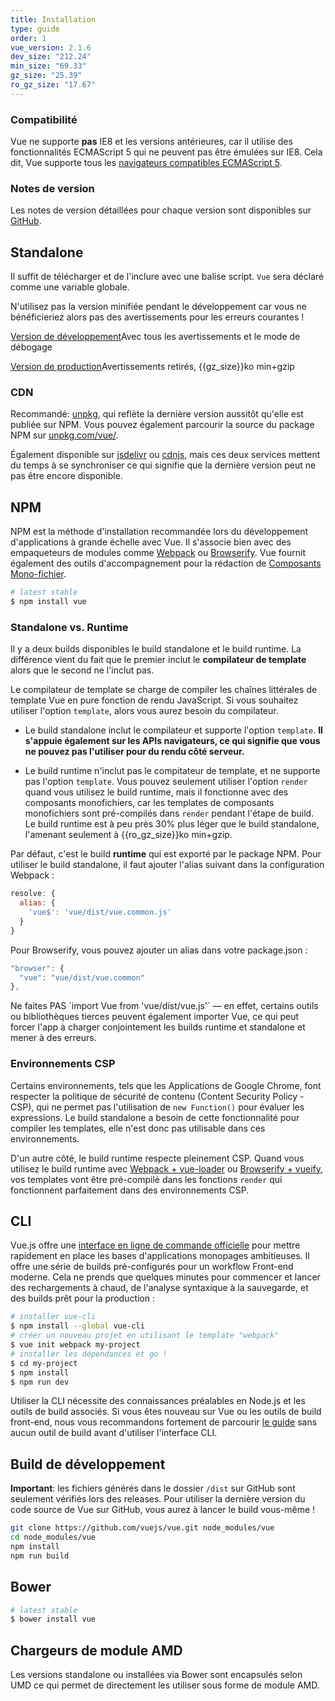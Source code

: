 ```yaml
---
title: Installation
type: guide
order: 1
vue_version: 2.1.6
dev_size: "212.24"
min_size: "69.33"
gz_size: "25.39"
ro_gz_size: "17.67"
---
```


### Compatibilité

Vue ne supporte **pas** IE8 et les versions antérieures, car il utilise des fonctionnalités ECMAScript 5 qui ne peuvent pas être émulées sur IE8. Cela dit, Vue supporte tous les [navigateurs compatibles ECMAScript 5](http://caniuse.com/#feat=es5).

### Notes de version

Les notes de version détaillées pour chaque version sont disponibles sur [GitHub](https://github.com/vuejs/vue/releases).

## Standalone

Il suffit de télécharger et de l'inclure avec une balise script. `Vue` sera déclaré comme une variable globale.

<p class="tip">N'utilisez pas la version minifiée pendant le développement car vous ne bénéficieriez alors pas des avertissements pour les erreurs courantes !</p>

<div id="downloads">
<a class="button" href="./js/vue.js" download>Version de développement</a><span class="light info">Avec tous les avertissements et le mode de débogage</span>

<a class="button" href="./js/vue.min.js" download>Version de production</a><span class="light info">Avertissements retirés, {{gz_size}}ko min+gzip</span>
</div>

### CDN

Recommandé: [unpkg](https://unpkg.com/vue/dist/vue.js), qui reflète la dernière version aussitôt qu'elle est publiée sur NPM. Vous pouvez également parcourir la source du package NPM sur [unpkg.com/vue/](https://unpkg.com/vue/).

Également disponible sur [jsdelivr](//cdn.jsdelivr.net/vue/{{vue_version}}/vue.js) ou [cdnjs](//cdnjs.cloudflare.com/ajax/libs/vue/{{vue_version}}/vue.js), mais ces deux services mettent du temps à se synchroniser ce qui signifie que la dernière version peut ne pas être encore disponible.

## NPM

NPM est la méthode d'installation recommandée lors du développement d'applications à grande échelle avec Vue. Il s'associe bien avec des empaqueteurs de modules comme [Webpack](http://webpack.github.io/) ou [Browserify](http://browserify.org/). Vue fournit également des outils d'accompagnement pour la rédaction de [Composants Mono-fichier](single-file-components.html).

``` bash
# latest stable
$ npm install vue
```

### Standalone vs. Runtime

Il y a deux builds disponibles le build standalone et le build runtime. La différence vient du fait que le premier inclut le **compilateur de template** alors que le second ne l'inclut pas.

Le compilateur de template se charge de compiler les chaînes littérales de template Vue en pure fonction de rendu JavaScript. Si vous souhaitez utiliser l'option `template`, alors vous aurez besoin du compilateur.

- Le build standalone inclut le compilateur et supporte l'option `template`. **Il s'appuie également sur les APIs navigateurs, ce qui signifie que vous ne pouvez pas l'utiliser pour du rendu côté serveur.**

- Le build runtime n'inclut pas le compitateur de template, et ne supporte pas l'option `template`. Vous pouvez seulement utiliser l'option `render` quand vous utilisez le build runtime, mais il fonctionne avec des composants monofichiers, car les templates de composants monofichiers sont pré-compilés dans `render` pendant l'étape de build. Le build runtime est à peu près 30% plus léger que le build standalone, l'amenant seulement à {{ro_gz_size}}ko min+gzip.

Par défaut, c'est le build **runtime** qui est exporté par le package NPM. Pour utiliser le build standalone, il faut ajouter l'alias suivant dans la configuration Webpack :

``` js
resolve: {
  alias: {
    'vue$': 'vue/dist/vue.common.js'
  }
}
```

Pour Browserify, vous pouvez ajouter un alias dans votre package.json :

``` js
"browser": {
  "vue": "vue/dist/vue.common"
},
```

<p class="tip">Ne faites PAS `import Vue from 'vue/dist/vue.js'` — 
en effet, certains outils ou bibliothèques tierces peuvent également importer Vue, ce qui peut forcer l'app à charger conjointement les builds runtime et standalone et mener à des erreurs.</p>

### Environnements CSP

Certains environnements, tels que les Applications de Google Chrome, font respecter la politique de sécurité de contenu (Content Security Policy - CSP), qui ne permet pas l'utilisation de `new Function()` pour évaluer les expressions. Le build standalone a besoin de cette fonctionnalité pour compiler les templates, elle n'est donc pas utilisable dans ces environnements.

D'un autre côté, le build runtime respecte pleinement CSP. Quand vous utilisez le build runtime avec [Webpack + vue-loader](https://github.com/vuejs-templates/webpack-simple) ou [Browserify + vueify](https://github.com/vuejs-templates/browserify-simple), vos templates vont être pré-compilé dans les fonctions `render` qui fonctionnent parfaitement dans des environnements CSP.

## CLI

Vue.js offre une [interface en ligne de commande officielle](https://github.com/vuejs/vue-cli) pour mettre rapidement en place les bases d'applications monopages ambitieuses. Il offre une série de builds pré-configurés pour un workflow Front-end moderne. Cela ne prends que quelques minutes pour commencer et lancer des rechargements à chaud, de l'analyse syntaxique à la sauvegarde, et des builds prêt pour la production :

``` bash
# installer vue-cli
$ npm install --global vue-cli
# créer un nouveau projet en utilisant le template "webpack"
$ vue init webpack my-project
# installer les dépendances et go !
$ cd my-project
$ npm install
$ npm run dev
```

<p class="tip">Utiliser la CLI nécessite des connaissances préalables en Node.js et les outils de build associés. Si vous êtes nouveau sur Vue ou les outils de build front-end, nous vous recommandons fortement de parcourir <a href="./">le guide</a> sans aucun outil de build avant d'utiliser l'interface CLI.</p>

## Build de développement

**Important**: les fichiers générés dans le dossier `/dist` sur GitHub sont seulement vérifiés lors des releases. Pour utiliser la dernière version du code source de Vue sur GitHub, vous aurez à lancer le build vous-même !

``` bash
git clone https://github.com/vuejs/vue.git node_modules/vue
cd node_modules/vue
npm install
npm run build
```

## Bower

``` bash
# latest stable
$ bower install vue
```

## Chargeurs de module AMD

Les versions standalone ou installées via Bower sont encapsulés selon UMD ce qui permet de directement les utiliser sous forme de module AMD.
